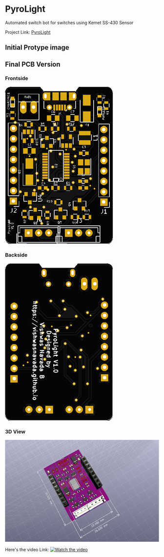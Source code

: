 # PyroLight
Automated switch bot for switches using Kemet SS-430 Sensor 

Project Link:
[PyroLight](https://www.hackster.io/vishwasnavada/pyrolight-1d4a31)

##  Initial Protype image

## Final PCB Version
### Frontside 
![front](/Hardware/front.jpg)

### Backside 
![back](/Hardware/back.jpg)

### 3D View
![PyroLightPCB](/Hardware/PyroLightPCB.jpg)

Here's the video Link:
[![Watch the video](https://img.youtube.com/vi/70MHgPO923Y/0.jpg)](https://youtu.be/70MHgPO923Y)

